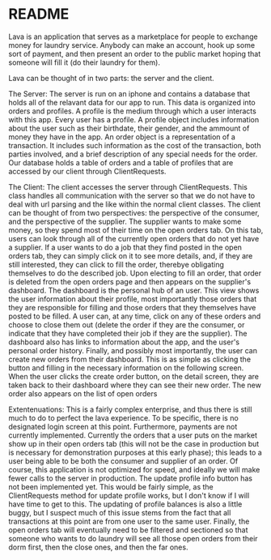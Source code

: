 #  README
Lava is an application that serves as a marketplace for people to exchange money for laundry service. Anybody can make an account, hook up some sort
of payment, and then present an order to the public market hoping that someone will fill it (do their laundry for them). 

Lava can be thought of in two parts: the server and the client.

The Server:
The server is run on an iphone and contains a database that holds all of the relavant data for our app to run. This data is organized into orders and profiles. 
A profile is the medium through which a user interacts with this app. Every user has a profile. A profile object includes information about the user such as their
birthdate, their gender, and the ammount of money they have in the app. An order object is a representation of a transaction. It includes such information as the
cost of the transaction, both parties involved, and a brief description of any special needs for the order. Our database holds a table of orders and a table of
profiles that are accessed by our client through ClientRequests.

The Client:
The client accesses the server through ClientRequests. This class handles all communication with the server so that we do not have to deal with url parsing and
the like within the normal client classes. The client can be thought of from two perspectives: the perspective of the consumer, and the perspective of the supplier.
The supplier wants to make some money, so they spend most of their time on the open orders tab. On this tab, users can look through all of the currently open 
orders that do not yet have a supplier. If a user wants to do a job that they find posted in the open orders tab, they can simply click on it to see more details, 
and, if they are still interested, they can click to fill the order, therebye obligating themselves to do the described job. Upon electing to fill an order, that order is
deleted from the open orders page and then appears on the supplier's dashboard. The dashboard is the personal hub of an user. This view shows the user information
about their profile, most importantly those orders that they are responsible for filling and those orders that they themselves have posted to be filled. A user can, at
any time, click on any of these orders and choose to close them out (delete the order if they are the consumer, or indicate that they have completed their job if they
are the supplier). The dashboard also has links to information about the app, and the user's personal order history. Finally, and possibly most importantly, the user can 
create new orders from their dashboard. This is as simple as clicking the button and filling in the necessary information on the following screen. When the user clicks
the create order button, on the detail screen, they are taken back to their dashboard where they can see their new order. The new order also appears on the list of open 
orders

Extentenuations:
This is a fairly complex enterprise, and thus there is still much to do to perfect the lava experience. To be specific, there is no designated login screen at this point. Furthermore, 
payments are not currently implemented. Currently the orders that a user puts on the market
show up in their open orders tab (this will not be the case in production but is necessary for demonstration purposes at this early phase); this leads to a user being able 
to be both the consumer and supplier of an order. Of course, this application is not optimized for speed, and ideally we will make fewer calls to the server in production. 
The update profile info button has not been implemented yet. This would be fairly simple, as the ClientRequests method for update profile works, but I don't know if I
will have time to get to this. The updating of profile balances is also a little buggy, but I suspect much of this issue stems from the fact that all transactions at this point
are from one user to the same user. Finally, the open orders tab will eventually 
need to be filtered and sectioned so that someone who wants to do laundry will see all those open orders from their dorm first, then the close ones, and then the far ones. 
